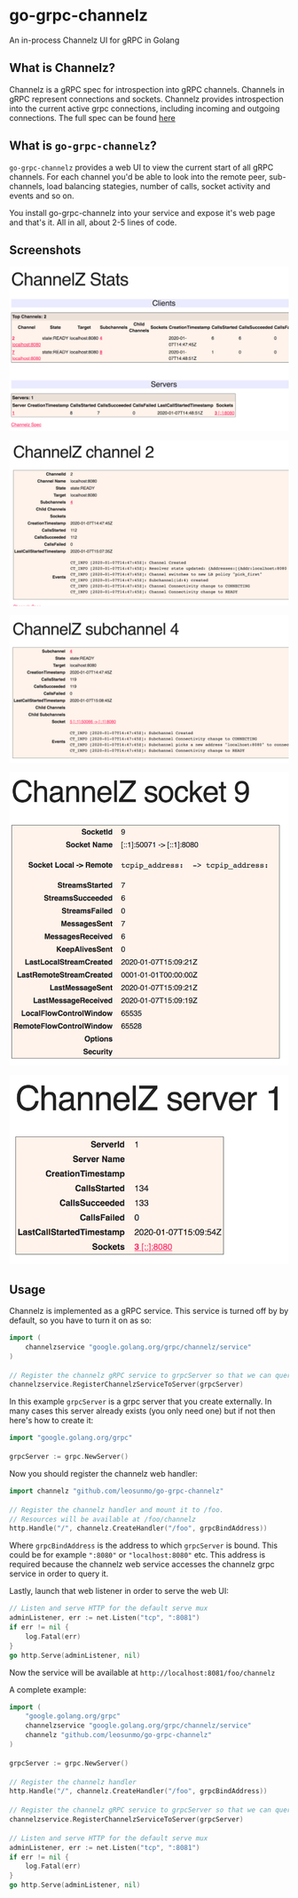 # go-grpc-channelz

An in-process Channelz UI for gRPC in Golang

## What is Channelz?

Channelz is a gRPC spec for introspection into gRPC channels.
Channels in gRPC represent connections and sockets. Channelz provides introspection into the current active grpc connections, including incoming and outgoing connections.
The full spec can be found [here](https://github.com/grpc/proposal/blob/master/A14-channelz.md)

## What is `go-grpc-channelz`?

`go-grpc-channelz` provides a web UI to view the current start of all gRPC channels. For each channel you'd be able to look into the remote peer, sub-channels, load balancing stategies, number of calls, socket activity and events and so on.

You install go-grpc-channelz into your service and expose it's web page and that's it. All in all, about 2-5 lines of code.

## Screenshots

![Top Channels](doc/top-channels.png)

![Channel](doc/channel.png)

![Subchannel](doc/subchannel.png)

![Socket](doc/socket.png)

![Server](doc/server.png)

## Usage

Channelz is implemented as a gRPC service. This service is turned off by by default, so you have to turn it on as so:

```go
import (
	channelzservice "google.golang.org/grpc/channelz/service"
)

// Register the channelz gRPC service to grpcServer so that we can query it for this service.
channelzservice.RegisterChannelzServiceToServer(grpcServer)
```

In this example `grpcServer` is a grpc server that you create externally. In many cases this server already exists (you only need one) but if not then here's how to create it:

```go
import "google.golang.org/grpc"

grpcServer := grpc.NewServer()
```

Now you should register the channelz web handler:

```go
import channelz "github.com/leosunmo/go-grpc-channelz"

// Register the channelz handler and mount it to /foo.
// Resources will be available at /foo/channelz
http.Handle("/", channelz.CreateHandler("/foo", grpcBindAddress))
```

Where `grpcBindAddress` is the address to which `grpcServer` is bound. This could be for example `":8080"` or `"localhost:8080"` etc. This address is required because the channelz web service accesses the channelz grpc service in order to query it.

Lastly, launch that web listener in order to serve the web UI:

```go
// Listen and serve HTTP for the default serve mux
adminListener, err := net.Listen("tcp", ":8081")
if err != nil {
    log.Fatal(err)
}
go http.Serve(adminListener, nil)
```

Now the service will be available at `http://localhost:8081/foo/channelz`

A complete example:

```go
import (
    "google.golang.org/grpc"
    channelzservice "google.golang.org/grpc/channelz/service"
    channelz "github.com/leosunmo/go-grpc-channelz"
)

grpcServer := grpc.NewServer()

// Register the channelz handler
http.Handle("/", channelz.CreateHandler("/foo", grpcBindAddress))

// Register the channelz gRPC service to grpcServer so that we can query it for this service.
channelzservice.RegisterChannelzServiceToServer(grpcServer)

// Listen and serve HTTP for the default serve mux
adminListener, err := net.Listen("tcp", ":8081")
if err != nil {
    log.Fatal(err)
}
go http.Serve(adminListener, nil)
```
